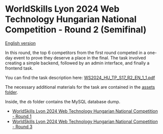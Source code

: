 # WorldSkills Lyon 2024 Web Technology Hungarian National Competition - Round 2 (Semifinal)

[English version](https://github.com/skillsithu/ws2024-s17-hu-r2/blob/main/README_EN.md)

In this round, the top 6 competitors from the first round competed in a one-day event to prove they deserve a place in the final. The task involved creating a simple backend, followed by an admin interface, and finally a frontend task.

You can find the task description here: [WS2024_HU_TP_S17_R2_EN_1_1.pdf](https://github.com/skillsit-hu/ws2024-s17-hu-r2/blob/master/WS2024_HU_TP_S17_R2_EN_1_1.pdf)

The necessary additional materials for the task are contained in the [assets folder](https://github.com/skillsithu/ws2024-s17-hu-r2/tree/main/assets).

Inside, the `db` folder contains the MySQL database dump.

- [WorldSkills Lyon 2024 Web Technology Hungarian National Competition - Round 1](https://github.com/skillsit-hu/ws2024-s17-hu-r1)
- [WorldSkills Lyon 2024 Web Technology Hungarian National Competition - Round 3](https://github.com/skillsithu/ws2024-s17-hu-r3)
